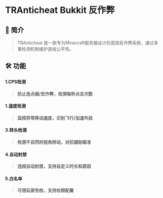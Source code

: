 # TRAnticheat Bukkit 反作弊
## 📖 简介
> TRAnticheat 是一款专为Minecraft服务器设计的高效反作弊系统，通过多重检测机制维护游戏公平性。
## 🛠️ 功能
#### 1.CPS检测
> **防止连点器/宏作弊，检测每秒点击次数**

#### 1.速度检测
> **监控异常移动速度，识别飞行/加速外挂**

#### 3.转头检测
> **检测不自然的视角转动，对抗辅助瞄准**

#### 4.自动封禁
> **违规自动封禁，支持自定义时长和原因**

#### 5.白名单
> **可信玩家免检，支持权限配置**
